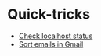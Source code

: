 # Quick-tricks
<ul>
  <li><a href = "https://github.com/awpkk/Quick-tricks/blob/main/Check-localhost-port">Check localhost status</a></li>
  <li><a href = "https://github.com/awpkk/Quick-tricks/blob/main/Gmail%20sorting">Sort emails in Gmail</a></li>
</ul>
